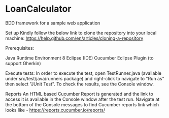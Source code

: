 # LoanCalculator

BDD framework for a sample web application

Set up
Kindly follow the below link to clone the repository into your local machine: https://help.github.com/en/articles/cloning-a-repository

Prerequisites:

Java Runtime Environment 8
Eclipse (IDE)
Cucumber Eclipse Plugin (to support Gherkin)

Execute tests:
In order to execute the test, open TestRunner.java (available under src/test/java/runners package) and right-click to navigate to "Run as" then select "JUnit Test". To check the results, see the Console window.

Reports
An HTML based Cucumber Report is generated and the link to access it is available in the Console window after the test run.
Navigate at the bottom of the Console messages to find Cucumber reports link which looks like - https://reports.cucumber.io/reports/<uuid>

